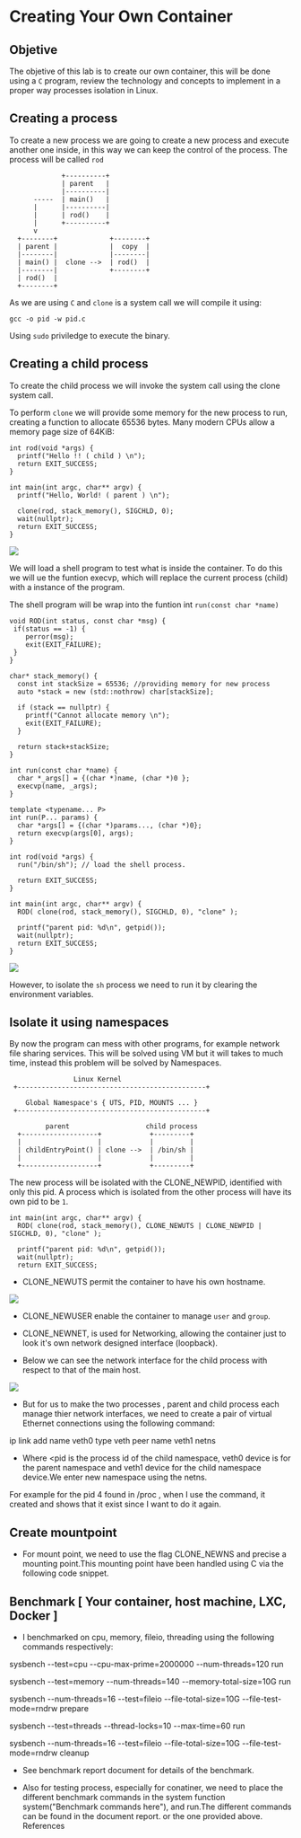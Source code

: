 # Creating Your Own Container

## Objetive

The objetive of this lab is to create our own container, this will be done using a `C` program, review the technology and concepts to implement in a proper way processes isolation in Linux. 

## Creating a process

To create a new process we are going to create a new process and execute another one inside, in this way we can keep the control of the process. The process will be called `rod`
```
             +----------+  
             | parent   |
             |----------|
      -----  | main()   |
      |      |----------|
      |      | rod()    |  
      |      +----------+
      v 
  +--------+             +--------+
  | parent |             |  copy  |
  |--------|             |--------|
  | main() |  clone -->  | rod()  |
  |--------|             +--------+                     
  | rod()  |              
  +--------+       
``` 
As we are using `C` and `clone` is a system call we will compile it using:

```gcc -o pid -w pid.c```

Using `sudo` priviledge to execute the binary.

## Creating a child process

To create the child process we will invoke the system call using the clone system call.

To perform `clone` we will provide some memory for the new process to run, creating a function to allocate 65536 bytes. Many modern CPUs allow a memory page size of 64KiB:

```
int rod(void *args) {
  printf("Hello !! ( child ) \n");
  return EXIT_SUCCESS;
}

int main(int argc, char** argv) {
  printf("Hello, World! ( parent ) \n");

  clone(rod, stack_memory(), SIGCHLD, 0);
  wait(nullptr);
  return EXIT_SUCCESS;
}
```
![](images/process.png)


We will load a shell program to test what is inside the container. To do this we will ue the funtion execvp, which will replace the current process (child) with a instance of the program.

The shell program will be wrap into the funtion int `run(const char *name)`

```
void ROD(int status, const char *msg) {
 if(status == -1) {
    perror(msg);
    exit(EXIT_FAILURE);
 }
}

char* stack_memory() {
  const int stackSize = 65536; //providing memory for new process
  auto *stack = new (std::nothrow) char[stackSize];

  if (stack == nullptr) { 
    printf("Cannot allocate memory \n");
    exit(EXIT_FAILURE);
  }  

  return stack+stackSize;
}

int run(const char *name) {
  char *_args[] = {(char *)name, (char *)0 };
  execvp(name, _args);
}

template <typename... P>
int run(P... params) {
  char *args[] = {(char *)params..., (char *)0};
  return execvp(args[0], args);
}

int rod(void *args) {
  run("/bin/sh"); // load the shell process.

  return EXIT_SUCCESS;
}

int main(int argc, char** argv) {
  ROD( clone(rod, stack_memory(), SIGCHLD, 0), "clone" );

  printf("parent pid: %d\n", getpid());
  wait(nullptr);
  return EXIT_SUCCESS;
}

```

![](images/program.png)

However, to isolate the `sh` process we need to run it by clearing the environment variables.

## Isolate it using namespaces

By now the program can mess with other programs, for example network file sharing services. This will be solved using VM but it will takes to much time, instead this problem will be solved by Namespaces.

```
                Linux Kernel
 +-----------------------------------------------+

    Global Namespace's { UTS, PID, MOUNTS ... }
 +-----------------------------------------------+

         parent                   child process        
  +-------------------+            +---------+       
  |                   |            |         |
  | childEntryPoint() | clone -->  | /bin/sh |   
  |                   |            |         |
  +-------------------+            +---------+
```
  
The new process will be isolated with the CLONE_NEWPID, identified with only this pid. A process which is isolated from the other process will have its own pid to be `1`.

```
int main(int argc, char** argv) {
  ROD( clone(rod, stack_memory(), CLONE_NEWUTS | CLONE_NEWPID | SIGCHLD, 0), "clone" );

  printf("parent pid: %d\n", getpid());
  wait(nullptr);
  return EXIT_SUCCESS;
```
- CLONE_NEWUTS permit the container to have his own hostname.

![](images/namecontainer.png)

- CLONE_NEWUSER enable the container to manage `user` and `group`. 

- CLONE_NEWNET, is used for Networking, allowing the container just to look it's own network designed interface (loopback).



- Below we can see the network interface for the child process with respect to that of the main host. 

![](images/networking.png)

- But for us to make the two processes , parent and child process each manage thier network interfaces, we need to create a pair of virtual Ethernet connections using the following command:

ip link add name veth0 type veth peer name veth1 netns <pid>

- Where <pid is the process id of the child namespace, veth0 device is for the parent namespace and veth1 device for the child namespace device.We enter new namespace using the netns.

For example for the pid 4 found in /proc , when I use the command, it created and shows that it exist since I want to do it again.  


## Create mountpoint

- For mount point, we need to use the flag CLONE_NEWNS and precise a mounting point.This mounting point have been handled using C via the following code snippet.



## Benchmark [ Your container, host machine, LXC, Docker ]

- I benchmarked on cpu, memory, fileio, threading using the following commands respectively:

sysbench --test=cpu --cpu-max-prime=2000000 --num-threads=120 run

sysbench --test=memory --num-threads=140 --memory-total-size=10G run

sysbench --num-threads=16 --test=fileio --file-total-size=10G 
--file-test-mode=rndrw prepare

sysbench --test=threads --thread-locks=10 --max-time=60 run

sysbench --num-threads=16 --test=fileio --file-total-size=10G --file-test-mode=rndrw cleanup 

- See benchmark report document for details of the benchmark.

- Also for testing process, especially for conatiner, we need to place the different benchmark commands in the system function system("Benchmark commands here"), and run.The different commands can be found in the document report. or the one provided above.
References
